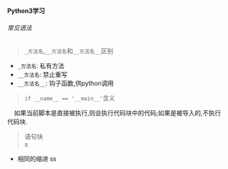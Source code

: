 #### Python3学习


###### 常见语法

> `_方法名`,`__方法名`和`__方法名__`区别

* `_方法名`: 私有方法
* `__方法名`: 禁止重写
* `__方法名__`: 钩子函数,供python调用


> `if __name__ == '__main__'`含义

  &nbsp;&nbsp;&nbsp;&nbsp;如果当前脚本是直接被执行,则会执行代码块中的代码;如果是被导入的,不执行代码块.

> 语句块   
s
  * 相同的缩进  ss